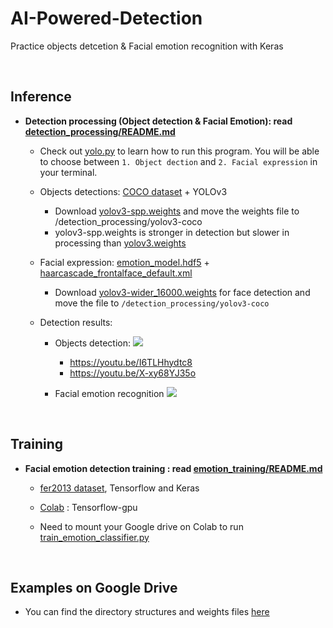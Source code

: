 # AI-Powered-Detection
Practice objects detcetion & Facial emotion recognition with Keras

<br/>

## Inference
- **Detection processing (Object detection & Facial Emotion): read [detection_processing/README.md](https://github.com/jinhojang6/ai-powered-detection/blob/master/detection_processing/README.md)**

    - Check out [yolo.py](https://github.com/jinhojang6/ai-powered-detection/blob/master/detection_processing/yolo.py) to learn how to run this program. You will be able to choose between `1. Object dection` and `2. Facial expression` in your terminal.
    
    - Objects detections: [COCO dataset](http://cocodataset.org/#home) + YOLOv3
        - Download [yolov3-spp.weights](https://pjreddie.com/media/files/yolov3-spp.weights) and move the weights file to /detection_processing/yolov3-coco
        - yolov3-spp.weights is stronger in detection but slower in processing than [yolov3.weights](https://github.com/pjreddie/darknet/blob/master/cfg/yolov3.cfg)
        
    - Facial expression: [emotion_model.hdf5](https://github.com/jinhojang6/ai-powered-detection/blob/master/detection_processing/models/emotion_model.hdf5) + [haarcascade_frontalface_default.xml](https://github.com/jinhojang6/ai-powered-detection/blob/master/detection_processing/models/haarcascade_frontalface_default.xml)
        - Download [yolov3-wider_16000.weights](https://drive.google.com/open?id=1n66gI61kilcsdWSHEHaSY0oNSDfWKBFp) for face detection and move the file to `/detection_processing/yolov3-coco`
        
    - Detection results:
        - Objects detection:
            <a href='https://photos.google.com/share/AF1QipNncknCcaQAhGxIN9Nb3IoHFFfuSg3cfg4MiX1ak43wczn5aoz3PStpQIA5RtSFDA?key=MGF6VmVUVHdMUjNaVmlla25ORC1TYl9vZGJvUTVB&source=ctrlq.org'><img src='https://lh3.googleusercontent.com/UwGqDIfjcVX-TaeUQFr1aaofN5y9843z-3Myv4NnpmJq47Gb_V8eituG4gQhOa8uibJX9UWf2d3fsAsxKfrlrnlvcFOl6TXCNPOm5-wOdtg0gxQH2OMTfMgfRN047aGBTAEkn8QyVA=w2400' /></a>
            - https://youtu.be/I6TLHhydtc8
            - https://youtu.be/X-xy68YJ35o
            
        - Facial emotion recognition
             <a href='https://photos.google.com/share/AF1QipOYcQb-R5CAKhSYnxv6VRFc4wpsEvIUce7LdfeZCjRMLyEU5A6evwulmZs1We7-Ug?key=WGd3ZkEzRmFTTkVNY0o4NmpVak93M2RHYkE4enZ3&source=ctrlq.org'><img src='https://lh3.googleusercontent.com/LcmtBuVjV0SAZrKnmLiShKWyWH3T9B6MwrqCS1Orvc3NYGHI-3JxKIzHOxWInA2sPULIXIA5fwcCMIb_CimhBZ_atyeIz9In4kJtbkOHXLKkja47d3S51CpgtRA6BpzaYiMGO2z3YQ=w2400' /></a>

<br/>

## Training
- **Facial emotion detection training : read [emotion_training/README.md](https://github.com/jinhojang6/ai-powered-detection/blob/master/emotion_training/README.md)**

    - [fer2013 dataset](https://www.kaggle.com/c/challenges-in-representation-learning-facial-expression-recognition-challenge/data), Tensorflow and Keras
    
    - [Colab](https://github.com/jinhojang6/ai-powered-detection/blob/master/emotion_training/emotion_training.ipynb) : Tensorflow-gpu
    
    - Need to mount your Google drive on Colab to run [train_emotion_classifier.py](https://github.com/jinhojang6/ai-powered-detection/blob/master/emotion_training/src/train_emotion_classifier.py)


<br/>

## Examples on Google Drive
- You can find the directory structures and weights files [here](http://bit.ly/keras-detection-practice)
